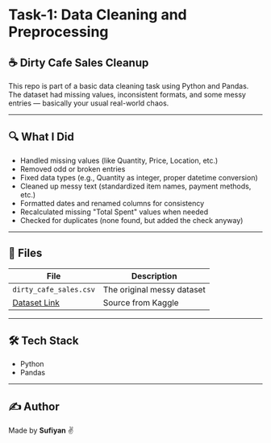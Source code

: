 # Task-1: Data Cleaning and Preprocessing  
## ☕ Dirty Cafe Sales Cleanup

This repo is part of a basic data cleaning task using Python and Pandas.  
The dataset had missing values, inconsistent formats, and some messy entries — basically your usual real-world chaos.

---

## 🔍 What I Did

- Handled missing values (like Quantity, Price, Location, etc.)
- Removed odd or broken entries
- Fixed data types (e.g., Quantity as integer, proper datetime conversion)
- Cleaned up messy text (standardized item names, payment methods, etc.)
- Formatted dates and renamed columns for consistency
- Recalculated missing "Total Spent" values when needed
- Checked for duplicates (none found, but added the check anyway)

---

## 📂 Files

| File | Description |
|------|-------------|
| `dirty_cafe_sales.csv` | The original messy dataset |
| [Dataset Link](https://www.kaggle.com/datasets/ahmedmohamed2003/cafe-sales-dirty-data-for-cleaning-training/data) | Source from Kaggle |

---

## 🛠 Tech Stack

- Python 
- Pandas

---

## ✍️ Author

Made by **Sufiyan** ✌️
